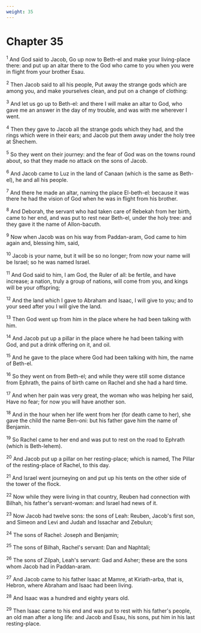 ```yaml
---
weight: 35
---
```


# Chapter 35

<sup>1</sup> And God said to Jacob, Go up now to Beth-el and make your living-place there: and put up an altar there to the God who came to you when you were in flight from your brother Esau. 

<sup>2</sup> Then Jacob said to all his people, Put away the strange gods which are among you, and make yourselves clean, and put on a change of clothing: 

<sup>3</sup> And let us go up to Beth-el: and there I will make an altar to God, who gave me an answer in the day of my trouble, and was with me wherever I went. 

<sup>4</sup> Then they gave to Jacob all the strange gods which they had, and the rings which were in their ears; and Jacob put them away under the holy tree at Shechem. 

<sup>5</sup> So they went on their journey: and the fear of God was on the towns round about, so that they made no attack on the sons of Jacob. 

<sup>6</sup> And Jacob came to Luz in the land of Canaan (which is the same as Beth-el), he and all his people. 

<sup>7</sup> And there he made an altar, naming the place El-beth-el: because it was there he had the vision of God when he was in flight from his brother. 

<sup>8</sup> And Deborah, the servant who had taken care of Rebekah from her birth, came to her end, and was put to rest near Beth-el, under the holy tree: and they gave it the name of Allon-bacuth. 

<sup>9</sup> Now when Jacob was on his way from Paddan-aram, God came to him again and, blessing him, said, 

<sup>10</sup> Jacob is your name, but it will be so no longer; from now your name will be Israel; so he was named Israel. 

<sup>11</sup> And God said to him, I am God, the Ruler of all: be fertile, and have increase; a nation, truly a group of nations, will come from you, and kings will be your offspring; 

<sup>12</sup> And the land which I gave to Abraham and Isaac, I will give to you; and to your seed after you I will give the land. 

<sup>13</sup> Then God went up from him in the place where he had been talking with him. 

<sup>14</sup> And Jacob put up a pillar in the place where he had been talking with God, and put a drink offering on it, and oil. 

<sup>15</sup> And he gave to the place where God had been talking with him, the name of Beth-el. 

<sup>16</sup> So they went on from Beth-el; and while they were still some distance from Ephrath, the pains of birth came on Rachel and she had a hard time. 

<sup>17</sup> And when her pain was very great, the woman who was helping her said, Have no fear; for now you will have another son. 

<sup>18</sup> And in the hour when her life went from her (for death came to her), she gave the child the name Ben-oni: but his father gave him the name of Benjamin. 

<sup>19</sup> So Rachel came to her end and was put to rest on the road to Ephrath (which is Beth-lehem). 

<sup>20</sup> And Jacob put up a pillar on her resting-place; which is named, The Pillar of the resting-place of Rachel, to this day. 

<sup>21</sup> And Israel went journeying on and put up his tents on the other side of the tower of the flock. 

<sup>22</sup> Now while they were living in that country, Reuben had connection with Bilhah, his father's servant-woman: and Israel had news of it. 

<sup>23</sup> Now Jacob had twelve sons: the sons of Leah: Reuben, Jacob's first son, and Simeon and Levi and Judah and Issachar and Zebulun; 

<sup>24</sup> The sons of Rachel: Joseph and Benjamin; 

<sup>25</sup> The sons of Bilhah, Rachel's servant: Dan and Naphtali; 

<sup>26</sup> The sons of Zilpah, Leah's servant: Gad and Asher; these are the sons whom Jacob had in Paddan-aram. 

<sup>27</sup> And Jacob came to his father Isaac at Mamre, at Kiriath-arba, that is, Hebron, where Abraham and Isaac had been living. 

<sup>28</sup> And Isaac was a hundred and eighty years old. 

<sup>29</sup> Then Isaac came to his end and was put to rest with his father's people, an old man after a long life: and Jacob and Esau, his sons, put him in his last resting-place. 



